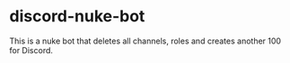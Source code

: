 # discord-nuke-bot
This is a nuke bot that deletes all channels, roles and creates another 100 for Discord.
